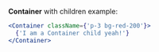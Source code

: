 __Container__ with children example:

```jsx
<Container className={'p-3 bg-red-200'}>
  {'I am a Container child yeah!'}
</Container>
```
